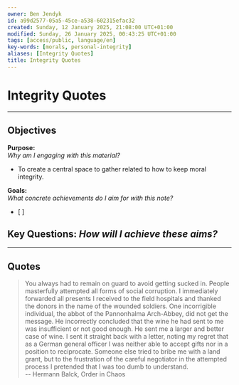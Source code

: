 ```yaml
---
owner: Ben Jendyk
id: a99d2577-05a5-45ce-a538-602315efac32
created: Sunday, 12 January 2025, 21:08:00 UTC+01:00
modified: Sunday, 26 January 2025, 00:43:25 UTC+01:00
tags: [access/public, language/en]
key-words: [morals, personal-integrity]
aliases: [Integrity Quotes]
title: Integrity Quotes
---
```


# Integrity Quotes

---

## Objectives

**Purpose:**  
*Why am I engaging with this material?*
- To create a central space to gather related to how to keep moral integrity.

**Goals:**  
*What concrete achievements do I aim for with this note?*
- [ ] 

**Key Questions:**
*How will I achieve these aims?*
- 

---

## Quotes

> You always had to remain on guard to avoid getting sucked in. People masterfully attempted all forms of social corruption. I immediately forwarded all presents I received to the field hospitals and thanked the donors in the name of the wounded soldiers. One incorrigible individual, the abbot of the Pannonhalma Arch-Abbey, did not get the message. He incorrectly concluded that the wine he had sent to me was insufficient or not good enough. He sent me a larger and better case of wine. I sent it straight back with a letter, noting my regret that as a German general officer I was neither able to accept gifts nor in a position to reciprocate. Someone else tried to bribe me with a land grant, but to the frustration of the careful negotiator in the attempted process I pretended that I was too dumb to understand.  
-- Hermann Balck, Order in Chaos
